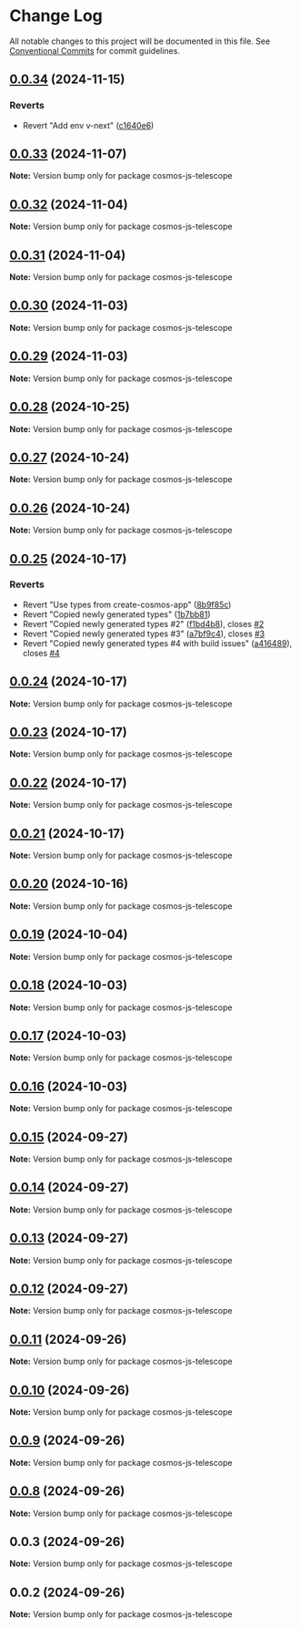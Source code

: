 # Change Log

All notable changes to this project will be documented in this file.
See [Conventional Commits](https://conventionalcommits.org) for commit guidelines.

## [0.0.34](https://github.com/wojciechowskip/cosmos-telescope/compare/cosmos-js-telescope@0.0.33...cosmos-js-telescope@0.0.34) (2024-11-15)

### Reverts

- Revert "Add env v-next" ([c1640e6](https://github.com/wojciechowskip/cosmos-telescope/commit/c1640e6c9d05216ed77b15c963fc80ecb9efe19b))

## [0.0.33](https://github.com/wojciechowskip/cosmos-telescope/compare/cosmos-js-telescope@0.0.32...cosmos-js-telescope@0.0.33) (2024-11-07)

**Note:** Version bump only for package cosmos-js-telescope

## [0.0.32](https://github.com/wojciechowskip/cosmos-telescope/compare/cosmos-js-telescope@0.0.31...cosmos-js-telescope@0.0.32) (2024-11-04)

**Note:** Version bump only for package cosmos-js-telescope

## [0.0.31](https://github.com/wojciechowskip/cosmos-telescope/compare/cosmos-js-telescope@0.0.30...cosmos-js-telescope@0.0.31) (2024-11-04)

**Note:** Version bump only for package cosmos-js-telescope

## [0.0.30](https://github.com/wojciechowskip/cosmos-telescope/compare/cosmos-js-telescope@0.0.29...cosmos-js-telescope@0.0.30) (2024-11-03)

**Note:** Version bump only for package cosmos-js-telescope

## [0.0.29](https://github.com/wojciechowskip/cosmos-telescope/compare/cosmos-js-telescope@0.0.28...cosmos-js-telescope@0.0.29) (2024-11-03)

**Note:** Version bump only for package cosmos-js-telescope

## [0.0.28](https://github.com/wojciechowskip/cosmos-telescope/compare/cosmos-js-telescope@0.0.27...cosmos-js-telescope@0.0.28) (2024-10-25)

**Note:** Version bump only for package cosmos-js-telescope

## [0.0.27](https://github.com/wojciechowskip/cosmos-telescope/compare/cosmos-js-telescope@0.0.26...cosmos-js-telescope@0.0.27) (2024-10-24)

**Note:** Version bump only for package cosmos-js-telescope

## [0.0.26](https://github.com/wojciechowskip/cosmos-telescope/compare/cosmos-js-telescope@0.0.25...cosmos-js-telescope@0.0.26) (2024-10-24)

**Note:** Version bump only for package cosmos-js-telescope

## [0.0.25](https://github.com/wojciechowskip/cosmos-telescope/compare/cosmos-js-telescope@0.0.24...cosmos-js-telescope@0.0.25) (2024-10-17)

### Reverts

- Revert "Use types from create-cosmos-app" ([8b9f85c](https://github.com/wojciechowskip/cosmos-telescope/commit/8b9f85c0222966e85d629f965621d22f2cf5358c))
- Revert "Copied newly generated types" ([1b7bb81](https://github.com/wojciechowskip/cosmos-telescope/commit/1b7bb812abe189794b20f499cc7d75c60ee4d7cd))
- Revert "Copied newly generated types #2" ([f1bd4b8](https://github.com/wojciechowskip/cosmos-telescope/commit/f1bd4b8cca4850b045e80a18fab595736e5d52b5)), closes [#2](https://github.com/wojciechowskip/cosmos-telescope/issues/2)
- Revert "Copied newly generated types #3" ([a7bf9c4](https://github.com/wojciechowskip/cosmos-telescope/commit/a7bf9c46d978b83e9db5c9294f63458007a75977)), closes [#3](https://github.com/wojciechowskip/cosmos-telescope/issues/3)
- Revert "Copied newly generated types #4 with build issues" ([a416489](https://github.com/wojciechowskip/cosmos-telescope/commit/a4164898d9e603b77e09f11afafc7257191727ae)), closes [#4](https://github.com/wojciechowskip/cosmos-telescope/issues/4)

## [0.0.24](https://github.com/wojciechowskip/cosmos-telescope/compare/cosmos-js-telescope@0.0.23...cosmos-js-telescope@0.0.24) (2024-10-17)

**Note:** Version bump only for package cosmos-js-telescope

## [0.0.23](https://github.com/wojciechowskip/cosmos-telescope/compare/cosmos-js-telescope@0.0.22...cosmos-js-telescope@0.0.23) (2024-10-17)

**Note:** Version bump only for package cosmos-js-telescope

## [0.0.22](https://github.com/wojciechowskip/cosmos-telescope/compare/cosmos-js-telescope@0.0.21...cosmos-js-telescope@0.0.22) (2024-10-17)

**Note:** Version bump only for package cosmos-js-telescope

## [0.0.21](https://github.com/wojciechowskip/cosmos-telescope/compare/cosmos-js-telescope@0.0.20...cosmos-js-telescope@0.0.21) (2024-10-17)

**Note:** Version bump only for package cosmos-js-telescope

## [0.0.20](https://github.com/wojciechowskip/cosmos-telescope/compare/cosmos-js-telescope@0.0.19...cosmos-js-telescope@0.0.20) (2024-10-16)

**Note:** Version bump only for package cosmos-js-telescope

## [0.0.19](https://github.com/wojciechowskip/cosmos-telescope/compare/cosmos-js-telescope@0.0.18...cosmos-js-telescope@0.0.19) (2024-10-04)

**Note:** Version bump only for package cosmos-js-telescope

## [0.0.18](https://github.com/wojciechowskip/cosmos-telescope/compare/cosmos-js-telescope@0.0.17...cosmos-js-telescope@0.0.18) (2024-10-03)

**Note:** Version bump only for package cosmos-js-telescope

## [0.0.17](https://github.com/wojciechowskip/cosmos-telescope/compare/cosmos-js-telescope@0.0.16...cosmos-js-telescope@0.0.17) (2024-10-03)

**Note:** Version bump only for package cosmos-js-telescope

## [0.0.16](https://github.com/wojciechowskip/cosmos-telescope/compare/cosmos-js-telescope@0.0.15...cosmos-js-telescope@0.0.16) (2024-10-03)

**Note:** Version bump only for package cosmos-js-telescope

## [0.0.15](https://github.com/wojciechowskip/cosmos-telescope/compare/cosmos-js-telescope@0.0.14...cosmos-js-telescope@0.0.15) (2024-09-27)

**Note:** Version bump only for package cosmos-js-telescope

## [0.0.14](https://github.com/wojciechowskip/cosmos-telescope/compare/cosmos-js-telescope@0.0.13...cosmos-js-telescope@0.0.14) (2024-09-27)

**Note:** Version bump only for package cosmos-js-telescope

## [0.0.13](https://github.com/wojciechowskip/cosmos-telescope/compare/cosmos-js-telescope@0.0.12...cosmos-js-telescope@0.0.13) (2024-09-27)

**Note:** Version bump only for package cosmos-js-telescope

## [0.0.12](https://github.com/wojciechowskip/cosmos-telescope/compare/cosmos-js-telescope@0.0.11...cosmos-js-telescope@0.0.12) (2024-09-27)

**Note:** Version bump only for package cosmos-js-telescope

## [0.0.11](https://github.com/wojciechowskip/cosmos-telescope/compare/cosmos-js-telescope@0.0.10...cosmos-js-telescope@0.0.11) (2024-09-26)

**Note:** Version bump only for package cosmos-js-telescope

## [0.0.10](https://github.com/wojciechowskip/cosmos-telescope/compare/cosmos-js-telescope@0.0.9...cosmos-js-telescope@0.0.10) (2024-09-26)

**Note:** Version bump only for package cosmos-js-telescope

## [0.0.9](https://github.com/wojciechowskip/cosmos-telescope/compare/cosmos-js-telescope@0.0.8...cosmos-js-telescope@0.0.9) (2024-09-26)

**Note:** Version bump only for package cosmos-js-telescope

## [0.0.8](https://github.com/wojciechowskip/cosmos-telescope/compare/cosmos-js-telescope@0.0.3...cosmos-js-telescope@0.0.8) (2024-09-26)

**Note:** Version bump only for package cosmos-js-telescope

## 0.0.3 (2024-09-26)

**Note:** Version bump only for package cosmos-js-telescope

## 0.0.2 (2024-09-26)

**Note:** Version bump only for package cosmos-js-telescope
